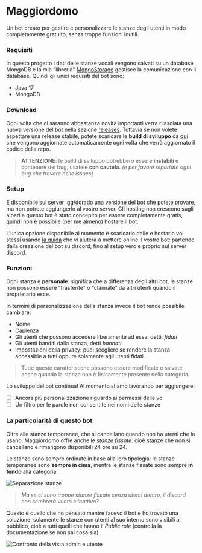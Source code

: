 # Maggiordomo
Un bot creato per gestire e personalizzare le stanze degli utenti in modo completamente gratuito, senza troppe funzioni inutili.

### Requisiti
In questo progetto i dati delle stanze vocali vengono salvati su un database MongoDB e la mia "libreria" [MongoStorage](https://github.com/StarlessDev/MongoStorage) gestisce la comunicazione con il database.
Quindi gli unici requisiti del bot sono:
- Java 17
- MongoDB

### Download
Ogni volta che ci saranno abbastanza novità importanti verrà rilasciata una nuova versione del bot nella sezione [releases](github.com/StarlessDev/Maggiordomo/releases/latest).
Tuttavia se non volete aspettare una release stabile, potete scaricare le **build di sviluppo** da [qui](https://ci.starless.dev/job/Maggiordomo) che vengono aggiornate automaticamente ogni volta che verrà aggiornato il codice della repo. 

> **ATTENZIONE**: le build di sviluppo potrebbero essere **instabili** e contenere dei bug, usatele **con cautela**. *(e per favore reportate ogni bug che trovare nelle issues)*

### Setup
É disponibile sul server [.gg/dorado](https://discord.gg/dorado) una versione del bot che potete provare, ma non potrete aggiungerlo al vostro server.
Gli hosting non crescono sugli alberi e questo bot è stato concepito per essere completamente gratis, quindi non è possibile (per me almeno) hostare il bot.

L'unica opzione disponibile al momento è scaricarlo dalle  e hostarlo voi stessi usando [la guida](https://github.com/StarlessDev/Maggiordomo/blob/main/docs/creation.md) che vi aiuterà a mettere online il vostro bot: partendo dalla creazione del bot su discord, fino al setup vero e proprio sul server discord.

### Funzioni
Ogni stanza è **personale**: significa che a differenza degli altri bot, le stanze non possono essere "trasferite" o "claimate" da altri utenti quando il proprietario esce.

In termini di personalizzazione della stanza invece il bot rende possibile cambiare:
- Nome
- Capienza
- Gli utenti che possono accedere liberamente ad essa, detti: *fidati*
- Gli utenti banditi dalla stanza, detti *bannati*
- Impostazioni della privacy: puoi scegliere se rendere la stanza accessible a tutti oppure solamente agli utenti fidati.

> Tutte queste caratteristiche possono essere modificate e salvate anche quando la stanza non è fisicamente presente nella categoria.

Lo sviluppo del bot continua! Al momento stiamo lavorando per aggiungere:
- [ ] Ancora più personalizzazione riguardo ai permessi delle vc
- [ ] Un filtro per le parole non consentite nei nomi delle stanze

### La particolarità di questo bot
Oltre alle stanze temporanee, che si cancellano quando non ha utenti che la usano, Maggiordomo offre anche le *stanze fissate*: cioè stanze che non si cancellano e rimangono disponibili 24 ore su 24.

Le stanze sono sempre ordinate in base alla loro tipologia: le stanze temporanee sono **sempre in cima**, mentre le stanze fissate sono sempre **in fondo** alla categoria.

![Separazione stanze](https://i.imgur.com/Zrz1eYQ.jpg)

> *Ma se ci sono troppe stanze fissate senza utenti dentro, il discord non sembrerà vuoto e inattivo?*

Questo è quello che ho pensato mentre facevo il bot e ho trovato una soluzione: solamente le stanze con utenti al suo interno sono visibili al pubblico, cioè a tutti quelli che hanno il *Public role* (controlla la documentazione se non sai cosa sia).

![Confronto della vista admin e utente](https://i.imgur.com/4z9hIFV.jpeg)


